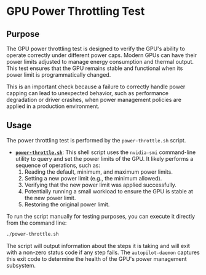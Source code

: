 # GPU Power Throttling Test

## Purpose

The GPU power throttling test is designed to verify the GPU's ability to operate correctly under different power caps. Modern GPUs can have their power limits adjusted to manage energy consumption and thermal output. This test ensures that the GPU remains stable and functional when its power limit is programmatically changed.

This is an important check because a failure to correctly handle power capping can lead to unexpected behavior, such as performance degradation or driver crashes, when power management policies are applied in a production environment.

## Usage

The power throttling test is performed by the `power-throttle.sh` script.

*   **[`power-throttle.sh`](../../../autopilot-daemon/gpu-power/power-throttle.sh)**: This shell script uses the `nvidia-smi` command-line utility to query and set the power limits of the GPU. It likely performs a sequence of operations, such as:
    1.  Reading the default, minimum, and maximum power limits.
    2.  Setting a new power limit (e.g., the minimum allowed).
    3.  Verifying that the new power limit was applied successfully.
    4.  Potentially running a small workload to ensure the GPU is stable at the new power limit.
    5.  Restoring the original power limit.

To run the script manually for testing purposes, you can execute it directly from the command line:

```bash
./power-throttle.sh
```

The script will output information about the steps it is taking and will exit with a non-zero status code if any step fails. The `autopilot-daemon` captures this exit code to determine the health of the GPU's power management subsystem.